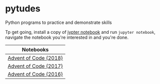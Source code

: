 # pytudes
Python programs to practice and demonstrate skills 

Tp get going, install a copy of [jypter notebook](http://jupyter.org/) and run `jupyter notebook`, navigate the notebook you're interested in and you're done.

| Notebooks      |
|----------------|
| [Advent of Code (2018)](https://github.com/willcodefortea/pytudes/blob/master/ipynb/Advent%20of%20Code%202018.ipynb) |
| [Advent of Code (2017)](https://github.com/willcodefortea/pytudes/blob/master/ipynb/Advent%20of%20Code%202017.ipynb) |
| [Advent of Code (2016)](https://github.com/willcodefortea/pytudes/blob/master/ipynb/Advent%20of%20Code%202016.ipynb) |
